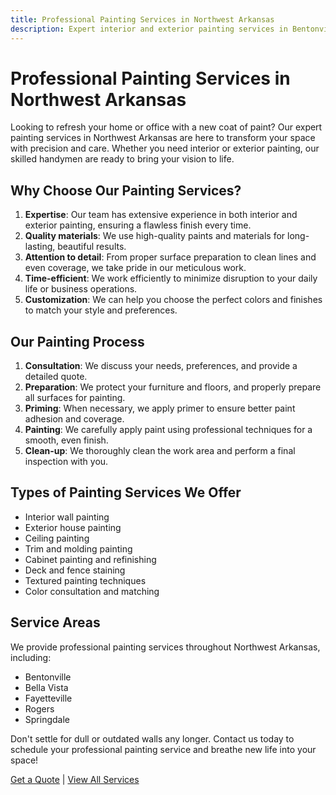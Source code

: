 ```yaml
---
title: Professional Painting Services in Northwest Arkansas
description: Expert interior and exterior painting services in Bentonville, Bella Vista, Fayetteville, Rogers, and Springdale. Transform your home or office with our skilled handyman painting services.
---
```


# Professional Painting Services in Northwest Arkansas

Looking to refresh your home or office with a new coat of paint? Our expert painting services in Northwest Arkansas are here to transform your space with precision and care. Whether you need interior or exterior painting, our skilled handymen are ready to bring your vision to life.

## Why Choose Our Painting Services?

1. **Expertise**: Our team has extensive experience in both interior and exterior painting, ensuring a flawless finish every time.
2. **Quality materials**: We use high-quality paints and materials for long-lasting, beautiful results.
3. **Attention to detail**: From proper surface preparation to clean lines and even coverage, we take pride in our meticulous work.
4. **Time-efficient**: We work efficiently to minimize disruption to your daily life or business operations.
5. **Customization**: We can help you choose the perfect colors and finishes to match your style and preferences.

## Our Painting Process

1. **Consultation**: We discuss your needs, preferences, and provide a detailed quote.
2. **Preparation**: We protect your furniture and floors, and properly prepare all surfaces for painting.
3. **Priming**: When necessary, we apply primer to ensure better paint adhesion and coverage.
4. **Painting**: We carefully apply paint using professional techniques for a smooth, even finish.
5. **Clean-up**: We thoroughly clean the work area and perform a final inspection with you.

## Types of Painting Services We Offer

- Interior wall painting
- Exterior house painting
- Ceiling painting
- Trim and molding painting
- Cabinet painting and refinishing
- Deck and fence staining
- Textured painting techniques
- Color consultation and matching

## Service Areas

We provide professional painting services throughout Northwest Arkansas, including:

- Bentonville
- Bella Vista
- Fayetteville
- Rogers
- Springdale

Don't settle for dull or outdated walls any longer. Contact us today to schedule your professional painting service and breathe new life into your space!

[Get a Quote](/#contact) | [View All Services](/#services)